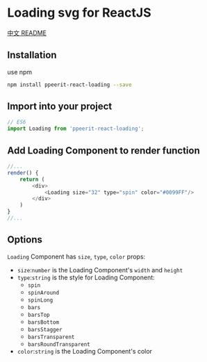 # Loading svg for ReactJS
[中文 README](README_ZH.md)
## Installation
use npm 
```sh
npm install ppeerit-react-loading --save
```
## Import into your project
```js
// ES6
import Loading from 'ppeerit-react-loading';
```
## Add Loading Component to render function
```js
//...
render() {
    return (
        <div>
            <Loading size="32" type="spin" color="#0099FF"/>
        </div>
    )
}
//...
```
## Options
`Loading` Component has `size`, `type`, `color` props:

- `size`:`number` is the Loading Component's `width` and `height`
- `type`:`string` is the style for Loading Component:
    * `spin`
    * `spinAround`
    * `spinLong`
    * `bars`
    * `barsTop`
    * `barsBottom`
    * `barsStagger`
    * `barsTransparent`
    * `barsRoundTransparent`
- `color`:`string` is the Loading Component's color